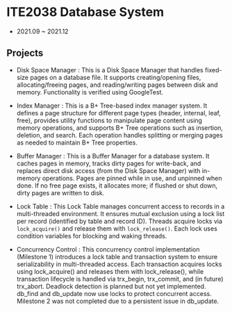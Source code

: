 # ITE2038 Database System 

- 2021.09 ~ 2021.12

## Projects

- Disk Space Manager : This is a Disk Space Manager that handles fixed-size pages on a database file. It supports creating/opening files, allocating/freeing pages, and reading/writing pages between disk and memory. Functionality is verified using GoogleTest.

- Index Manager : This is a B+ Tree-based index manager system. It defines a page structure for different page types (header, internal, leaf, free), provides utility functions to manipulate page content using memory operations, and supports B+ Tree operations such as insertion, deletion, and search. Each operation handles splitting or merging pages as needed to maintain B+ Tree properties.

- Buffer Manager : This is a Buffer Manager for a database system. It caches pages in memory, tracks dirty pages for write-back, and replaces direct disk access (from the Disk Space Manager) with in-memory operations. Pages are pinned while in use, and unpinned when done. If no free page exists, it allocates more; if flushed or shut down, dirty pages are written to disk.

- Lock Table : This Lock Table manages concurrent access to records in a multi-threaded environment. It ensures mutual exclusion using a lock list per record (identified by table and record ID). Threads acquire locks via `lock_acquire()` and release them with `lock_release()`. Each lock uses condition variables for blocking and waking threads.

- Concurrency Control : This concurrency control implementation (Milestone 1) introduces a lock table and transaction system to ensure serializability in multi-threaded access. Each transaction acquires locks using lock_acquire() and releases them with lock_release(), while transaction lifecycle is handled via trx_begin, trx_commit, and (in future) trx_abort. Deadlock detection is planned but not yet implemented. db_find and db_update now use locks to protect concurrent access. Milestone 2 was not completed due to a persistent issue in db_update.
